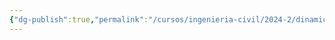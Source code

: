 ```yaml
---
{"dg-publish":true,"permalink":"/cursos/ingenieria-civil/2024-2/dinamica-fis-1514/0-bibliografia/0-bibliografia/","tags":["ExFIS1514"]}
---
```


